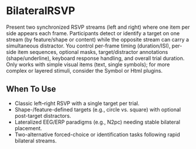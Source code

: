 # BilateralRSVP

Present two synchronized RSVP streams (left and right) where one item per side appears each frame. Participants detect or identify a target on one stream (by feature/shape or content) while the opposite stream can carry a simultaneous distractor. You control per-frame timing (duration/ISI), per-side item sequences, optional masks, target/distractor annotations (shape/underline), keyboard response handling, and overall trial duration. Only works with simple visual items (text, single symbols); for more complex or layered stimuli, consider the Symbol or Html plugins.

## When To Use

- Classic left–right RSVP with a single target per trial.
- Shape-/feature-defined targets (e.g., circle vs. square) with optional post-target distractors.
- Lateralized EEG/ERP paradigms (e.g., N2pc) needing stable bilateral placement.
- Two-alternative forced-choice or identification tasks following rapid bilateral streams.